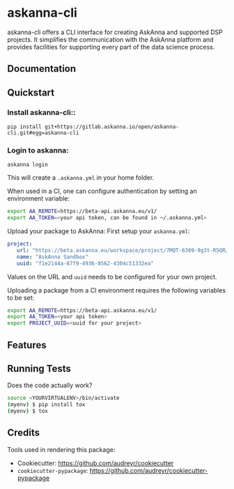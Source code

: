 # askanna-cli


askanna-cli offers a CLI interface for creating AskAnna and supported DSP
projects. It simplifies the communication with the AskAnna platform and
provides facilities for supporting every part of the data science process.

## Documentation

## Quickstart

### Install askanna-cli::

```
pip install git+https://gitlab.askanna.io/open/askanna-cli.git#egg=askanna-cli
```

### Login to askanna:

```
askanna login
```

This will create a `.askanna.yml` in your home folder.

When used in a CI, one can configure authentication by setting an environment variable:

```bash
export AA_REMOTE=https://beta-api.askanna.eu/v1/
export AA_TOKEN=<your api token, can be found in ~/.askanna.yml>
```

Upload your package to AskAnna:
First setup your `askanna.yml`:
```yml
project:
   url: "https://beta.askanna.eu/workspace/project/7MQT-6309-9g3t-R5QR/"
   name: "AskAnna Sandbox"
   uuid: "f1e2144a-87f9-4936-8562-4304c51332ea"
```
Values on the URL and `uuid` needs to be configured for your own project.

Uploading a package from a CI environment requires the following variables to be set:

```bash
export AA_REMOTE=https://beta-api.askanna.eu/v1/
export AA_TOKEN=<your api token>
export PROJECT_UUID=<uuid for your project>
```

## Features

## Running Tests

Does the code actually work?
```bash
source <YOURVIRTUALENV>/bin/activate
(myenv) $ pip install tox
(myenv) $ tox
```

   
## Credits

Tools used in rendering this package:

* Cookiecutter: https://github.com/audreyr/cookiecutter
* `cookiecutter-pypackage`: https://github.com/audreyr/cookiecutter-pypackage
